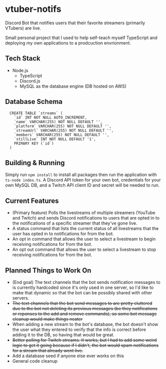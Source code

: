 # vtuber-notifs
Discord Bot that notifies users that their favorite streamers (primarily VTubers) are live.

Small personal project that I used to help self-teach myself TypeScript and deploying my own applications to a prodcuction envrionment.

## Tech Stack
- Node.js
  - TypeScript
  - Discord.js
  - MySQL as the database engine (DB hosted on AWS)

## Database Schema
```
  CREATE TABLE `streams` (
    `id` INT NOT NULL AUTO_INCREMENT,
    `name` VARCHAR(255) NOT NULL DEFAULT '',
    `platform` VARCHAR(255) NOT NULL DEFAULT '',
    `streamUrl` VARCHAR(255) NOT NULL DEFAULT '',
    `members` VARCHAR(255) NOT NULL DEFAULT '',
    `stillLive` INT NOT NULL DEFAULT '1',
    PRIMARY KEY (`id`)
  )
```
## Building & Running
Simply run `npm install` to install all packages then run the application with `ts-node index.ts`. A Discord API token for your own bot, credentials for your own MySQL DB, and a Twitch API client ID and secret will be needed to run.

## Current Features
- (Primary feature) Polls the livestreams of multiple streamers (YouTube and Twitch) and sends Discord notifications to users that are opted in to the notifications of a specific streamer that they've gone live.
- A status command that lists the current status of all livestreams that the user has opted in to notifications for from the bot.
- An opt in command that allows the user to select a livestream to begin receiving notifications for from the bot.
- An opt out command that allows the user to select a livestream to stop receiving notifications for from the bot.

## Planned Things to Work On
- (End goal) The text channels that the bot sends notification messages to is currently hardcoded since it's only used in one server, so I'd like to make that dynamic so that the bot can be possibly shared with other servers.
- ~~The text channels that the bot send messages to are pretty cluttered due to the bot not deleting its previous messages (be they notifications or reponses to the add and remove commands), so some bot message cleanup would make things neater~~
- When adding a new stream to the bot's database, the bot doesn't show the user what they entered to verify that the info is correct before adding it to the DB, so having that would be great.
- ~~Better polling for Twitch streams. It works, but I had to add some weird logic to get it going because if I didn't, the bot would spam notifications for a stream that already went live.~~
- Add a database seed if anyone else ever works on this
- General code cleanup
